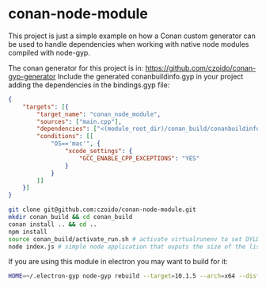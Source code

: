 # conan-node-module

This project is just a simple example on how a Conan custom generator can be used to handle dependencies when working with native node modules compiled with node-gyp.

The conan generator for this project is in: https://github.com/czoido/conan-gyp-generator Include the
generated conanbuildinfo.gyp in your project adding the dependencies in the bindings.gyp file:

```json
{
    "targets": [{
        "target_name": "conan_node_module",
        "sources": ["main.cpp"],
        "dependencies": ["<(module_root_dir)/conan_build/conanbuildinfo.gyp:yaml-cpp"],
        "conditions": [[
            "OS=='mac'", {
                "xcode_settings": {
                    "GCC_ENABLE_CPP_EXCEPTIONS": "YES"
                }
            }
        ]]
    }]
}
```

```bash
git clone git@github.com:czoido/conan-node-module.git
mkdir conan_build && cd conan_build
conan install .. && cd ..
npm install
source conan_build/activate_run.sh # activate virtualrunenv to set DYLD_LIBRARY_PATH so that it finds dependencies .so
node index.js # simple node application that ouputs the size of the list
```

If you are using this module in electron you may want to build for it:

```bash
HOME=~/.electron-gyp node-gyp rebuild --target=10.1.5 --arch=x64 --dist-url=https://electronjs.org/headers
```